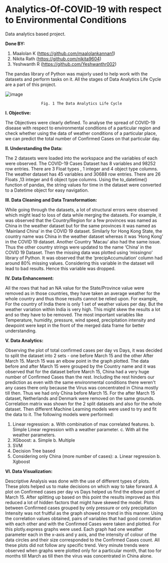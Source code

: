 # Analytics-Of-COVID-19 with respect to Environmental Conditions
Data analytics based project.

**Done BY:**
1.  Maalolan K  (https://github.com/maalolankannan1)
2.  Nikita Rath (https://github.com/nikita9604)
3.  Yeshwanth R (https://github.com/Yeshwanthr002)

The pandas library of Python was majorly used to help work with the datasets and perform tasks on it. All the stages of Data Analytics Life Cycle are a part of this project.

![image](https://user-images.githubusercontent.com/42891566/99869198-1f76f580-2bef-11eb-8ca6-b6b9c3ed4c4d.png)

                    Fig. 1 The Data Analytics Life Cycle

**I.	Objective:**

The Objectives were clearly defined. To analyse the spread of COVID-19 disease with respect to environmental conditions of a particular region and check whether using the data of weather conditions of a particular place, we can predict the total number of Confirmed Cases on that particular day.

**II.	Understanding the Data:**

The 2 datasets were loaded into the workspace and the variables of each were observed. The COVID-19 Cases Dataset has 8 variables and 98252 row entries. There are 3 Float types , 1 integer and 4 object type columns. The weather dataset has 45 variables and 30688 row entries. There are 26 Floats ,13 integer and 6 object type columns. Using the to_datetime() function of pandas, the string values for time in the dataset were converted to a Datetime object for easy navigation.

**III.	Data Cleaning and Data Transformation:**

While going through the datasets, a lot of structural errors were observed which might lead to loss of data while merging the datasets. For example, it was observed that the Country/Region for a few provinces was named as China in the weather dataset but for the same provinces it was named as ‘Mainland China’ in the COVID 19 dataset. Similarly for Hong Kong State, the country name was China in the weather dataset whereas it was ‘Hong Kong’ in the COVID 19 dataset. Another Country ‘Macau’ also had the same issue. Thus the other country strings were updated to the name ‘China’ in the COVID 19 Dataset. 
Then the missing data was plotted using ‘missingno’ library of Python. It was observed that the ‘precipAccumulation’ column had around 80% missing values. Considering this variable in the dataset will lead to bad results. Hence this variable was dropped.

**IV.	Data Enhancement:**

All the rows that had an NA value for the State/Province value were removed as in those countries, they have taken an average weather for the whole country and thus those results cannot be relied upon. For example, For the country of India there is only 1 set of weather values per day. But the weather variation within India is very high. This might skew the results a lot and so they have to be removed. The most important variables like Temperature, humidity, pressure, wind speed, precipitation intensity and dewpoint were kept in the front of the merged data frame for better understanding.  

**V.	Data Analytics:**

Observing the plot of total confirmed cases per day vs Days, it was decided to split the dataset into 2 sets - one before March 15 and the other After March 15. March 15 was an elbow point in the graph plotted. The data before and after March 15 were grouped by the Country name and it was observed that for the dataset before March 15, China had a very huge number of Confirmed Cases than the rest. Including the rest hinders our prediction as even with the same environmental conditions there weren't any cases there only because the Virus was concentrated in China mostly till then. Thus we had only China before March 15. For the after March 15 dataset, Netherlands and Denmark were removed on the same grounds.
Correlation matrix was shown for the 2 split datasets and also for the whole dataset. Then different Machine Learning models were used to try and fit the data to it. The following models were performed:
  1.	Linear regression:
    a.	With combination of max correlated features.
    b.	Simple Linear regression with a weather parameter.
    c.	With all the weather parameters.
  2.	XGboost:
    a.	Simple
    b.  Multiple
  3.	SVM
  4.	Decision Tree based
  5.	Considering only China (more number of cases):
    a.	Linear regression
    b.	Xgboost

**VI.	Data Visualization:**

Descriptive Analysis was done with the use of different types of plots. These plots helped us to make decisions on which way to take forward. A plot on Confirmed cases per day vs Days helped us find the elbow point of March 15. After splitting up based on this point the results improved as this reduced a lot of hidden factors that might have skewed the model. Plots between Confirmed cases grouped by only pressure or only precipitation Intensity was not fruitful as the graph showed no trend in this manner. Using the correlation values obtained, pairs of variables that had good correlation with each other and with the Confirmed Cases were taken and plotted. For this plotly.express graphs were used. Each graph had one weather parameter each in the x-axis and y axis, and the intensity of colour of the data circles and their size corresponded to the Confirmed Cases count. All these plots did not follow any specific trend. Very minute trends were observed when graphs were plotted only for a particular month, that too for months till March as till then the virus was concentrated in China alone.     
